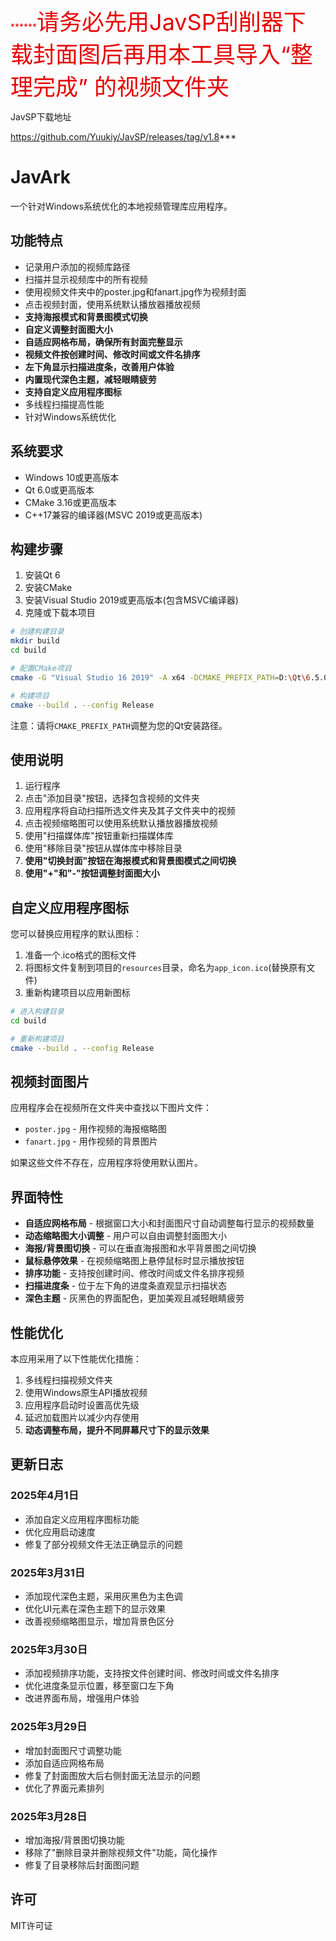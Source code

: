 <span style="font-size:48px;"><span style="font-size:14px;"><span style="color:#e60000;">******<span style="font-size:36px;">请务必先用JavSP刮削器下载封面图后再用本工具导入“整理完成” 的视频文件夹

  JavSP下载地址
  
  https://github.com/Yuukiy/JavSP/releases/tag/v1.8</span>*</span>****</span></span></span>


# JavArk

一个针对Windows系统优化的本地视频管理库应用程序。

## 功能特点

- 记录用户添加的视频库路径
- 扫描并显示视频库中的所有视频
- 使用视频文件夹中的poster.jpg和fanart.jpg作为视频封面
- 点击视频封面，使用系统默认播放器播放视频
- **支持海报模式和背景图模式切换**
- **自定义调整封面图大小**
- **自适应网格布局，确保所有封面完整显示**
- **视频文件按创建时间、修改时间或文件名排序**
- **左下角显示扫描进度条，改善用户体验**
- **内置现代深色主题，减轻眼睛疲劳**
- **支持自定义应用程序图标**
- 多线程扫描提高性能
- 针对Windows系统优化

## 系统要求

- Windows 10或更高版本
- Qt 6.0或更高版本
- CMake 3.16或更高版本
- C++17兼容的编译器(MSVC 2019或更高版本)

## 构建步骤

1. 安装Qt 6
2. 安装CMake
3. 安装Visual Studio 2019或更高版本(包含MSVC编译器)
4. 克隆或下载本项目

```bash
# 创建构建目录
mkdir build
cd build

# 配置CMake项目
cmake -G "Visual Studio 16 2019" -A x64 -DCMAKE_PREFIX_PATH=D:\Qt\6.5.0\msvc2019_64 ..

# 构建项目
cmake --build . --config Release
```

注意：请将`CMAKE_PREFIX_PATH`调整为您的Qt安装路径。

## 使用说明

1. 运行程序
2. 点击"添加目录"按钮，选择包含视频的文件夹
3. 应用程序将自动扫描所选文件夹及其子文件夹中的视频
4. 点击视频缩略图可以使用系统默认播放器播放视频
5. 使用"扫描媒体库"按钮重新扫描媒体库
6. 使用"移除目录"按钮从媒体库中移除目录
7. **使用"切换封面"按钮在海报模式和背景图模式之间切换**
8. **使用"+"和"-"按钮调整封面图大小**

## 自定义应用程序图标

您可以替换应用程序的默认图标：

1. 准备一个.ico格式的图标文件
2. 将图标文件复制到项目的`resources`目录，命名为`app_icon.ico`(替换原有文件)
3. 重新构建项目以应用新图标

```bash
# 进入构建目录
cd build

# 重新构建项目
cmake --build . --config Release
```

## 视频封面图片

应用程序会在视频所在文件夹中查找以下图片文件：

- `poster.jpg` - 用作视频的海报缩略图
- `fanart.jpg` - 用作视频的背景图片

如果这些文件不存在，应用程序将使用默认图片。

## 界面特性

- **自适应网格布局** - 根据窗口大小和封面图尺寸自动调整每行显示的视频数量
- **动态缩略图大小调整** - 用户可以自由调整封面图大小
- **海报/背景图切换** - 可以在垂直海报图和水平背景图之间切换
- **鼠标悬停效果** - 在视频缩略图上悬停鼠标时显示播放按钮
- **排序功能** - 支持按创建时间、修改时间或文件名排序视频
- **扫描进度条** - 位于左下角的进度条直观显示扫描状态
- **深色主题** - 灰黑色的界面配色，更加美观且减轻眼睛疲劳

## 性能优化

本应用采用了以下性能优化措施：

1. 多线程扫描视频文件夹
2. 使用Windows原生API播放视频
3. 应用程序启动时设置高优先级
4. 延迟加载图片以减少内存使用
5. **动态调整布局，提升不同屏幕尺寸下的显示效果**

## 更新日志

### 2025年4月1日
- 添加自定义应用程序图标功能
- 优化应用启动速度
- 修复了部分视频文件无法正确显示的问题

### 2025年3月31日
- 添加现代深色主题，采用灰黑色为主色调
- 优化UI元素在深色主题下的显示效果
- 改善视频缩略图显示，增加背景色区分

### 2025年3月30日
- 添加视频排序功能，支持按文件创建时间、修改时间或文件名排序
- 优化进度条显示位置，移至窗口左下角
- 改进界面布局，增强用户体验

### 2025年3月29日
- 增加封面图尺寸调整功能
- 添加自适应网格布局
- 修复了封面图放大后右侧封面无法显示的问题
- 优化了界面元素排列

### 2025年3月28日
- 增加海报/背景图切换功能
- 移除了"删除目录并删除视频文件"功能，简化操作
- 修复了目录移除后封面图问题

## 许可

MIT许可证 